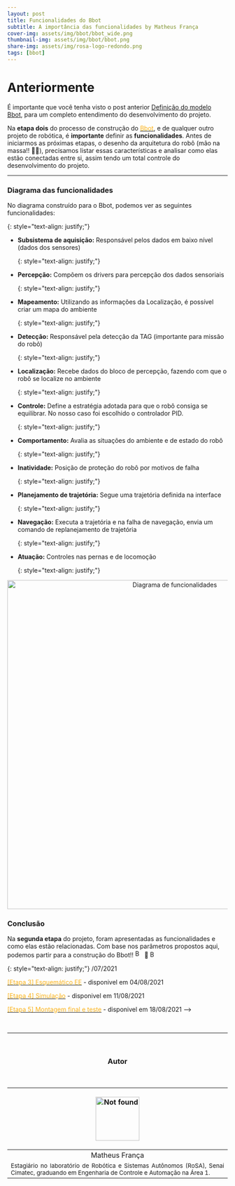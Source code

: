 ```yaml
---
layout: post
title: Funcionalidades do Bbot
subtitle: A importância das funcionalidades by Matheus França
cover-img: assets/img/bbot/bbot_wide.png
thumbnail-img: assets/img/bbot/bbot.png
share-img: assets/img/rosa-logo-redondo.png
tags: [bbot]
---
```

# Anteriormente

É importante que você tenha visto o post anterior [Definição do modelo Bbot](https://mhar-vell.github.io/rasc/2021-07-21-bbot-definição-do-modelo-bbot/), para um completo entendimento do desenvolvimento do projeto.


Na <strong>etapa dois</strong> do processo de construção do <a href="https://mhar-vell.github.io/rasc/project-bbot/"><font color="#fbb117">Bbot</font></a>, e de qualquer outro projeto de robótica, é <strong>importante</strong> definir as <strong>funcionalidades</strong>. Antes de iniciarmos as próximas etapas, o desenho da arquitetura do robô (mão na massa!! 👷🔧), precisamos listar essas características e analisar como elas estão conectadas entre si, assim tendo um total controle do desenvolvimento do projeto. 


<hr>

<!-- **************************************** -->
### Diagrama das funcionalidades

<p>
No diagrama construído para o Bbot, podemos ver as seguintes funcionalidades: 
</p>{: style="text-align: justify;"}

- <p><strong>Subsistema de aquisição:</strong> Responsável pelos dados em baixo nível (dados dos sensores) </p>{: style="text-align: justify;"}
- <p><strong>Percepção:</strong> Compõem os drivers para percepção dos dados sensoriais</p>{: style="text-align: justify;"}
- <p><strong>Mapeamento:</strong> Utilizando as informações da Localização, é possível criar um mapa do ambiente</p>{: style="text-align: justify;"}
- <p><strong>Detecção:</strong> Responsável pela detecção da TAG (importante para missão do robô)</p>{: style="text-align: justify;"}
- <p><strong>Localização:</strong> Recebe dados do bloco de percepção, fazendo com que o robô se localize no ambiente</p>{: style="text-align: justify;"}
- <p><strong>Controle:</strong> Define a estratégia adotada para que o robô consiga se equilibrar. No nosso caso foi escolhido o controlador PID.</p>{: style="text-align: justify;"}
- <p><strong>Comportamento:</strong> Avalia as situações do ambiente e de estado do robô</p>{: style="text-align: justify;"}
- <p><strong>Inatividade:</strong> Posição de proteção do robô por motivos de falha</p>{: style="text-align: justify;"}
- <p><strong>Planejamento de trajetória:</strong> Segue uma trajetória definida na interface</p>{: style="text-align: justify;"}
- <p><strong>Navegação:</strong> Executa a trajetória e na falha de navegação, envia um comando de replanejamento de trajetória </p>{: style="text-align: justify;"}
- <p><strong>Atuação:</strong> Controles nas pernas e de locomoção</p>{: style="text-align: justify;"}

<p align="center">
    <img id="myImg" src="{{ 'assets/img/bbot/diagrama_funcionalidades_v2.png' | relative_url }}" alt="Diagrama de funcionalidades" width="750"/>
</p>



### Conclusão

<p>
Na <strong>segunda etapa</strong> do projeto, foram apresentadas as funcionalidades e como elas estão relacionadas. Com base nos parâmetros propostos aqui, podemos partir para a construção do Bbot!! <img src="{{ 'assets/img/bbot/bbot.png' | relative_url }}" alt="Bbot" width="17"/> &#128295; <img src="{{ 'assets/img/bbot/bbot_stand.png' | relative_url }}" alt="Bbot" width="15"/>
</p>{: style="text-align: justify;"}

<!-- **************************************** -->
<!-- ### Veja a seguir
-->/07/2021
 
<a href="https://mhar-vell.github.io/rasc/2021-08-04-bbot-esquematico-ee-etapa-3/"><font color="#fbb117">[Etapa 3] Esquemático EE</font></a> - disponivel em 04/08/2021

<a href="https://mhar-vell.github.io/rasc/2021-08-11-bbot-simulacao-etapa-4/"><font color="#fbb117">[Etapa 4] Simulação</font></a> - disponivel em 11/08/2021

<a href="https://mhar-vell.github.io/rasc/2021-08-18-bbot-montagem-e-teste-etapa-5/"><font color="#fbb117">[Etapa 5] Montagem final e teste</font></a> - disponivel em 18/08/2021 -->

<br>

----------------

<br>

<!-- **************************************** Autor **************************************** -->
<center><h3 class="post-title">Autor</h3><br/></center>

<div class="row">
  <div class=" col-xl-auto offset-xl-0 col-lg-4 offset-lg-0">
    <table class="table-borderless highlight">
      <thead>
        <tr>
            <th><center><a href="https://www.linkedin.com/in/matheus-fran%C3%A7a-b62044150/" target="_blank">
                <p align="center">
                    <img src="{{ 'assets/img/people/matheusfrança-1.png' | relative_url }}" alt="Not found" width="100" class="img-fluid rounded-circle" />
                </p>
            </a></center></th>
        </tr>
      </thead>
      <tbody>
        <tr class="font-weight-bolder" style="text-align: center; margin-top: 0">
          <td width="33.33%">Matheus França</td>
        </tr>
        <tr style="text-align: center" >
          <td style="vertical-align: top;text-align: justify;"><small>Estagiário no laboratório de Robótica e Sistemas Autônomos (RoSA), Senai Cimatec, graduando em Engenharia de Controle e Automação na Área 1.</small></td>
        </tr>
      </tbody>
    </table>
  </div>
</div>

<br>
